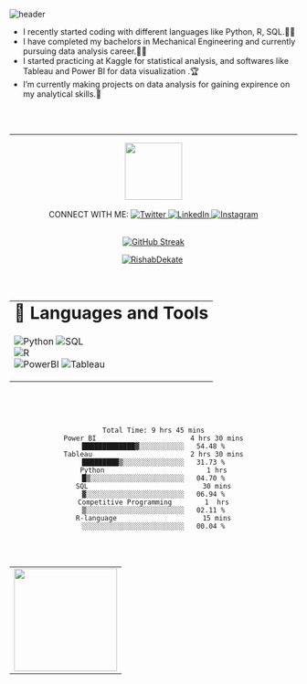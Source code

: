 ![header](https://capsule-render.vercel.app/api?type=rect&color=auto&height=100&section=footer&text=Hi%20there,%20I'm%20Rishab👋&fontSize=50)



-  I recently started coding with different languages like Python, R, SQL.🧑‍💻
-  I have completed my bachelors in Mechanical Engineering and currently pursuing data analysis career.👨‍🎓
-  I started practicing at Kaggle for statistical analysis, and softwares like Tableau and Power BI for data visualization .🏆
-  I’m currently making projects on data analysis for gaining expirence on my analytical skills.💯


<div align="center">
<table border="0">
 <tr>
   <td><b style="font-size:30px">🧰 Languages and Tools</b></td>  
    
 </tr>
 <br>
 <br>

 <tr>
    <td>
  
![Python](https://img.shields.io/badge/python-3670A0?style=for-the-badge&logo=python&logoColor=ffdd54)
![SQL](https://img.shields.io/badge/SQL-3670A0?style=for-the-badge&logo=python&logoColor=ffdd54)  
![R](https://img.shields.io/badge/R-3670A0?style=for-the-badge&logo=python&logoColor=ffdd54)      
![PowerBI](https://img.shields.io/badge/PowerBI-%23E34F26.svg?style=for-the-badge&logo=html5&logoColor=white)
![Tableau](https://img.shields.io/badge/Tableau-%231572B6.svg?style=for-the-badge&logo=css3&logoColor=white)
    </td>
 </div>   
  <hr>
<div id="header" align="center">
  <img src="https://media.giphy.com/media/M9gbBd9nbDrOTu1Mqx/giphy.gif" width="100"/>
</div>
<br>
<div align="center">
CONNECT WITH ME:

<a target="_blank" href="https://twitter.com/RishabDekate" target="_blank">
<img alt="Twitter" src="https://img.shields.io/badge/Twitter-1DA1F2?&style=for-the-badge&logo=twitter&logoColor=white" />
</a>
<a target="_blank" href="https://www.linkedin.com/in/rishab-dekate-ba8485217/" target="_blank">
<img alt="LinkedIn" src="https://img.shields.io/badge/LinkedIn-0077B5.svg?&style=for-the-badge&logo=linkedin&logoColor=white" />
</a>
<a target="_blank" href="https://www.instagram.com/rishabdekate/">
  <img alt="Instagram" src="https://img.shields.io/badge/Instagram-E4405F?style=for-the-badge&logo=instagram&logoColor=white" />
</a>

<br>
  <br>
 
 
 
  [![GitHub Streak](https://streak-stats.demolab.com?user=RishabDekate&theme=cobalt&hide_border=true&date_format=M%20j%5B%2C%20Y%5D)](https://git.io/streak-stats)
  <p align="center"> <a href="https://github.com/ryo-ma/github-profile-trophy"><img src="https://github-profile-trophy.vercel.app/?username=RishabDekate&theme=onedark" alt="RishabDekate" /></a> </p>
  <br>
<br>


<table width="100%">
  <tr>
    <td>
<img height="180em" src="https://github-readme-stats.vercel.app/api?username=rishabdekate&show_icons=true&hide_border=true&theme=dracula" /> </td>

  </tr>
 <br>
 <br>
 

  ```text
 
Total Time: 9 hrs 45 mins
Power BI                       4 hrs 30 mins   █████████████▓░░░░░░░░░░░   54.48 %
Tableau                        2 hrs 30 mins   █████████▒░░░░░░░░░░░░░░░   31.73 %
Python                         1 hrs           █▒░░░░░░░░░░░░░░░░░░░░░░░   04.70 %
SQL                            30 mins         ▓░░░░░░░░░░░░░░░░░░░░░░░░   06.94 %
Competitive Programming        1  hrs          ▒░░░░░░░░░░░░░░░░░░░░░░░░   02.11 %
R-language                     15 mins         ░░░░░░░░░░░░░░░░░░░░░░░░░   00.04 %
```
   
[twitter]:https://twitter.com/RishabDekate
[instagram]: https://www.instagram.com/rishabdekate/
[linkedin]: https://www.linkedin.com/in/rishab-dekate-ba8485217
</div>
<br>
 <br>

</ul>

<!--
**RishabDekate/RishabDekate** is a ✨ _special_ ✨ repository because its `README.md` (this file) appears on your GitHub profile.

Here are some ideas to get you started:

- 🔭 I’m currently working on ...
- 🌱 I’m currently learning ...
- 👯 I’m looking to collaborate on ...
- 🤔 I’m looking for help with ...
- 💬 Ask me about ...
- 📫 How to reach me: ...
- 😄 Pronouns: ...
- ⚡ Fun fact: ...
-->
